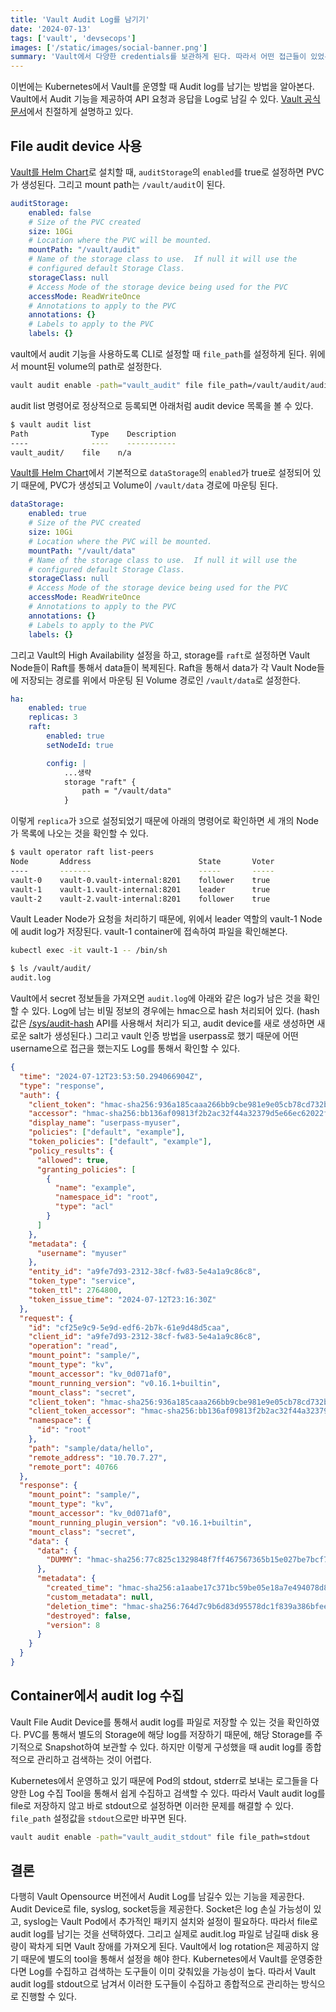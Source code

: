 ```yaml
---
title: 'Vault Audit Log를 남기기'
date: '2024-07-13'
tags: ['vault', 'devsecops']
images: ['/static/images/social-banner.png']
summary: 'Vault에서 다양한 credentials를 보관하게 된다. 따라서 어떤 접근들이 있었는지 Audit Log들을 남겨서 관리하고 싶었다. Vault에서 Audit Device 기능을 제공하여서 file, syslog, socket등으로 Vault API 요청과 응답을 로그로 남길 수 있다. socket은 log 손실의 위험이 있고, syslog는 Vault Pod에서 추가적인 package설치와 설정이 필요하다. 따라서 Kubernetes에서 Vault를 운영하는 과정에서 file 방식으로 Audit log를 남겨보았다.'
---
```


이번에는 Kubernetes에서 Vault를 운영할 때 Audit log를 남기는 방법을 알아본다. Vault에서 Audit 기능을 제공하여 API 요청과 응답을 Log로 남길 수 있다. [Vault 공식 문서](https://developer.hashicorp.com/vault/docs/audit)에서 친절하게 설명하고 있다.

## File audit device 사용

[Vault를 Helm Chart](https://github.com/hashicorp/vault-helm/blob/main/values.yaml)로 설치할 때, `auditStorage`의 `enabled`를 true로 설정하면 PVC가 생성된다. 그리고 mount path는 `/vault/audit`이 된다.

```yaml
auditStorage:
	enabled: false
	# Size of the PVC created
	size: 10Gi
	# Location where the PVC will be mounted.
	mountPath: "/vault/audit"
	# Name of the storage class to use.  If null it will use the
	# configured default Storage Class.
	storageClass: null
	# Access Mode of the storage device being used for the PVC
	accessMode: ReadWriteOnce
	# Annotations to apply to the PVC
	annotations: {}
	# Labels to apply to the PVC
	labels: {}
```

vault에서 audit 기능을 사용하도록 CLI로 설정할 때 `file_path`를 설정하게 된다. 위에서 mount된 volume의 path로 설정한다.

```bash
vault audit enable -path="vault_audit" file file_path=/vault/audit/audit.log
```

audit list 명령어로 정상적으로 등록되면 아래처럼 audit device 목록을 볼 수 있다.

```bash
$ vault audit list
Path              Type    Description
----              ----    -----------
vault_audit/    file    n/a
```

[Vault를 Helm Chart](https://github.com/hashicorp/vault-helm/blob/main/values.yaml)에서 기본적으로 `dataStorage`의 `enabled`가 true로 설정되어 있기 때문에, PVC가 생성되고 Volume이 `/vault/data` 경로에 마운팅 된다.

```yaml
dataStorage:
	enabled: true
	# Size of the PVC created
	size: 10Gi
	# Location where the PVC will be mounted.
	mountPath: "/vault/data"
	# Name of the storage class to use.  If null it will use the
	# configured default Storage Class.
	storageClass: null
	# Access Mode of the storage device being used for the PVC
	accessMode: ReadWriteOnce
	# Annotations to apply to the PVC
	annotations: {}
	# Labels to apply to the PVC
	labels: {}
```

그리고 Vault의 High Availability 설정을 하고, storage를 `raft`로 설정하면 Vault Node들이 Raft를 통해서 data들이 복제된다. Raft을 통해서 data가 각 Vault Node들에 저장되는 경로를 위에서 마운팅 된 Volume 경로인 `/vault/data`로 설정한다.

```yaml
ha:
	enabled: true
	replicas: 3
	raft:
		enabled: true
		setNodeId: true

		config: |
			...생략
			storage "raft" {
				path = "/vault/data"
			}
```

이렇게 `replica`가 `3`으로 설정되었기 때문에 아래의 명령어로 확인하면 세 개의 Node가 목록에 나오는 것을 확인할 수 있다.

```bash
$ vault operator raft list-peers
Node       Address                        State       Voter
----       -------                        -----       -----
vault-0    vault-0.vault-internal:8201    follower    true
vault-1    vault-1.vault-internal:8201    leader      true
vault-2    vault-2.vault-internal:8201    follower    true
```

Vault Leader Node가 요청을 처리하기 때문에, 위에서 leader 역할의 vault-1 Node에 audit log가 저장된다. vault-1 container에 접속하여 파일을 확인해본다.

```bash
kubectl exec -it vault-1 -- /bin/sh
```

```bash
$ ls /vault/audit/
audit.log
```

Vault에서 secret 정보들을 가져오면 `audit.log`에 아래와 같은 log가 남은 것을 확인할 수 있다. Log에 남는 비밀 정보의 경우에는 hmac으로 hash 처리되어 있다. (hash값은 [/sys/audit-hash](https://developer.hashicorp.com/vault/api-docs/system/audit-hash) API를 사용해서 처리가 되고, audit device를 새로 생성하면 새로운 salt가 생성된다.) 그리고 vault 인증 방법을 userpass로 했기 때문에 어떤 username으로 접근을 했는지도 Log를 통해서 확인할 수 있다.

```json
{
  "time": "2024-07-12T23:53:50.294066904Z",
  "type": "response",
  "auth": {
    "client_token": "hmac-sha256:936a185caaa266bb9cbe981e9e05cb78cd732b0b3280eb944412bb6f8f8f07af",
    "accessor": "hmac-sha256:bb136af09813f2b2ac32f44a32379d5e66ec62022f4d9f557fdc606f8e35b996",
    "display_name": "userpass-myuser",
    "policies": ["default", "example"],
    "token_policies": ["default", "example"],
    "policy_results": {
      "allowed": true,
      "granting_policies": [
        {
          "name": "example",
          "namespace_id": "root",
          "type": "acl"
        }
      ]
    },
    "metadata": {
      "username": "myuser"
    },
    "entity_id": "a9fe7d93-2312-38cf-fw83-5e4a1a9c86c8",
    "token_type": "service",
    "token_ttl": 2764800,
    "token_issue_time": "2024-07-12T23:16:30Z"
  },
  "request": {
    "id": "cf25e9c9-5e9d-edf6-2b7k-61e9d48d5caa",
    "client_id": "a9fe7d93-2312-38cf-fw83-5e4a1a9c86c8",
    "operation": "read",
    "mount_point": "sample/",
    "mount_type": "kv",
    "mount_accessor": "kv_0d071af0",
    "mount_running_version": "v0.16.1+builtin",
    "mount_class": "secret",
    "client_token": "hmac-sha256:936a185caaa266bb9cbe981e9e05cb78cd732b0b3280eb944412bb6f8f8f07af",
    "client_token_accessor": "hmac-sha256:bb136af09813f2b2ac32f44a32379d5e66ec62022f4d9f557fdc606f8e35b996",
    "namespace": {
      "id": "root"
    },
    "path": "sample/data/hello",
    "remote_address": "10.70.7.27",
    "remote_port": 40766
  },
  "response": {
    "mount_point": "sample/",
    "mount_type": "kv",
    "mount_accessor": "kv_0d071af0",
    "mount_running_plugin_version": "v0.16.1+builtin",
    "mount_class": "secret",
    "data": {
      "data": {
        "DUMMY": "hmac-sha256:77c825c1329848f7ff467567365b15e027be7bcf720d9d1db86a6e4b0187a4a5"
      },
      "metadata": {
        "created_time": "hmac-sha256:a1aabe17c371bc59be05e18a7e494078d8ba93aa41346ef3cd07d68c47e7a66d",
        "custom_metadata": null,
        "deletion_time": "hmac-sha256:764d7c9b6d83d95578dc1f839a386bfee7ad74e8cf5ca19255aa123aa8d63d2f",
        "destroyed": false,
        "version": 8
      }
    }
  }
}
```

## Container에서 audit log 수집

Vault File Audit Device를 통해서 audit log를 파일로 저장할 수 있는 것을 확인하였다. PVC를 통해서 별도의 Storage에 해당 log를 저장하기 때문에, 해당 Storage를 주기적으로 Snapshot하여 보관할 수 있다. 하지만 이렇게 구성했을 때 audit log를 종합적으로 관리하고 검색하는 것이 어렵다.

Kubernetes에서 운영하고 있기 때문에 Pod의 stdout, stderr로 보내는 로그들을 다양한 Log 수집 Tool을 통해서 쉽게 수집하고 검색할 수 있다. 따라서 Vault audit log를 file로 저장하지 않고 바로 stdout으로 설정하면 이러한 문제를 해결할 수 있다. `file_path` 설정값을 `stdout`으로만 바꾸면 된다.

```bash
vault audit enable -path="vault_audit_stdout" file file_path=stdout
```

## 결론

다행히 Vault Opensource 버전에서 Audit Log를 남길수 있는 기능을 제공한다. Audit Device로 file, syslog, socket등을 제공한다. Socket은 log 손실 가능성이 있고, syslog는 Vault Pod에서 추가적인 패키지 설치와 설정이 필요하다. 따라서 file로 audit log를 남기는 것을 선택하였다. 그리고 실제로 audit.log 파일로 남길때 disk 용량이 꽉차게 되면 Vault 장애를 가져오게 된다. Vault에서 log rotation은 제공하지 않기 때문에 별도의 tool을 통해서 설정을 해야 한다. Kubernetes에서 Vault를 운영중한다면 Log를 수집하고 검색하는 도구들이 이미 갖춰있을 가능성이 높다. 따라서 Vault audit log를 stdout으로 남겨서 이러한 도구들이 수집하고 종합적으로 관리하는 방식으로 진행할 수 있다.
